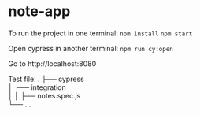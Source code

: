 # note-app

To run the project in one terminal:
`npm install`
`npm start`

Open cypress in another terminal:
`npm run cy:open`

Go to http://localhost:8080

Test file:
.
    ├── cypress                       
    │   ├── integration             
    │   │    ├── notes.spec.js           
    └── ...